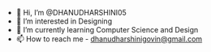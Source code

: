 - 👋 Hi, I’m @DHANUDHARSHINI05
- 👀 I’m interested in Designing
- 🌱 I’m currently learning Computer Science and Design
- 📫 How to reach me - dhanudharshinigovin@gmail.com

<!---
DHANUDHARSHINI05/DHANUDHARSHINI05 is a ✨ special ✨ repository because its `README.md` (this file) appears on your GitHub profile.
You can click the Preview link to take a look at your changes.
--->
